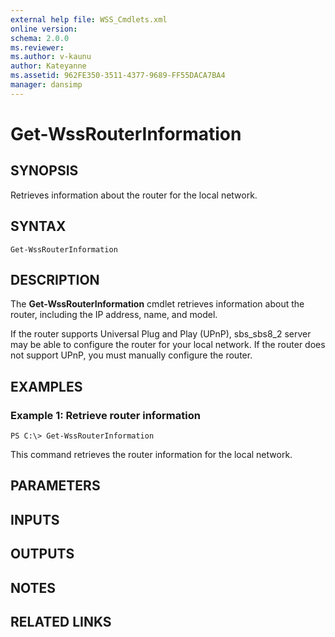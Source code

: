 ```yaml
---
external help file: WSS_Cmdlets.xml
online version: 
schema: 2.0.0
ms.reviewer:
ms.author: v-kaunu
author: Kateyanne
ms.assetid: 962FE350-3511-4377-9689-FF55DACA7BA4
manager: dansimp
---
```


# Get-WssRouterInformation

## SYNOPSIS
Retrieves information about the router for the local network.

## SYNTAX

```
Get-WssRouterInformation
```

## DESCRIPTION
The **Get-WssRouterInformation** cmdlet retrieves information about the router, including the IP address, name, and model.

If the router supports Universal Plug and Play (UPnP), sbs_sbs8_2 server may be able to configure the router for your local network.
If the router does not support UPnP, you must manually configure the router.

## EXAMPLES

### Example 1: Retrieve router information
```
PS C:\> Get-WssRouterInformation
```

This command retrieves the router information for the local network.

## PARAMETERS

## INPUTS

## OUTPUTS

## NOTES

## RELATED LINKS



